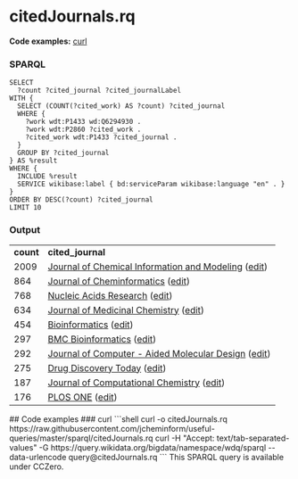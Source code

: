 # citedJournals.rq
**Code examples:** [curl](#curl)
### SPARQL
```sparql
SELECT
  ?count ?cited_journal ?cited_journalLabel
WITH {
  SELECT (COUNT(?cited_work) AS ?count) ?cited_journal
  WHERE {
    ?work wdt:P1433 wd:Q6294930 .
    ?work wdt:P2860 ?cited_work .
    ?cited_work wdt:P1433 ?cited_journal . 
  }
  GROUP BY ?cited_journal
} AS %result
WHERE {
  INCLUDE %result
  SERVICE wikibase:label { bd:serviceParam wikibase:language "en" . } 
}
ORDER BY DESC(?count) ?cited_journal
LIMIT 10

```
### Output
<table>
  <tr>
    <td><b>count</b></td>
    <td><b>cited_journal</b></td>
  </tr>
  <tr>
    <td>2009</td>
    <td><a href="https://scholia.toolforge.org/Q3007982">Journal of Chemical Information and Modeling</a> (<a href="http://www.wikidata.org/entity/Q3007982">edit</a>)</td>
  </tr>
  <tr>
    <td>864</td>
    <td><a href="https://scholia.toolforge.org/Q6294930">Journal of Cheminformatics</a> (<a href="http://www.wikidata.org/entity/Q6294930">edit</a>)</td>
  </tr>
  <tr>
    <td>768</td>
    <td><a href="https://scholia.toolforge.org/Q135122">Nucleic Acids Research</a> (<a href="http://www.wikidata.org/entity/Q135122">edit</a>)</td>
  </tr>
  <tr>
    <td>634</td>
    <td><a href="https://scholia.toolforge.org/Q900316">Journal of Medicinal Chemistry</a> (<a href="http://www.wikidata.org/entity/Q900316">edit</a>)</td>
  </tr>
  <tr>
    <td>454</td>
    <td><a href="https://scholia.toolforge.org/Q4914910">Bioinformatics</a> (<a href="http://www.wikidata.org/entity/Q4914910">edit</a>)</td>
  </tr>
  <tr>
    <td>297</td>
    <td><a href="https://scholia.toolforge.org/Q4835939">BMC Bioinformatics</a> (<a href="http://www.wikidata.org/entity/Q4835939">edit</a>)</td>
  </tr>
  <tr>
    <td>292</td>
    <td><a href="https://scholia.toolforge.org/Q15766522">Journal of Computer - Aided Molecular Design</a> (<a href="http://www.wikidata.org/entity/Q15766522">edit</a>)</td>
  </tr>
  <tr>
    <td>275</td>
    <td><a href="https://scholia.toolforge.org/Q3040085">Drug Discovery Today</a> (<a href="http://www.wikidata.org/entity/Q3040085">edit</a>)</td>
  </tr>
  <tr>
    <td>187</td>
    <td><a href="https://scholia.toolforge.org/Q3186908">Journal of Computational Chemistry</a> (<a href="http://www.wikidata.org/entity/Q3186908">edit</a>)</td>
  </tr>
  <tr>
    <td>176</td>
    <td><a href="https://scholia.toolforge.org/Q564954">PLOS ONE</a> (<a href="http://www.wikidata.org/entity/Q564954">edit</a>)</td>
  </tr>
</table>
## Code examples
### curl
```shell
curl -o citedJournals.rq https://raw.githubusercontent.com/jcheminform/useful-queries/master/sparql/citedJournals.rq
curl -H "Accept: text/tab-separated-values" -G https://query.wikidata.org/bigdata/namespace/wdq/sparql --data-urlencode query@citedJournals.rq
```
This SPARQL query is available under CCZero.
